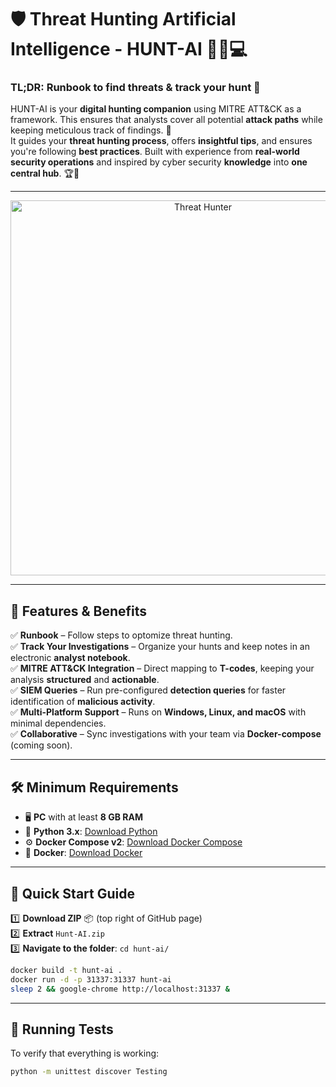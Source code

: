 # 🛡️ Threat Hunting Artificial Intelligence - HUNT-AI 🕵️‍♂️💻

### **TL;DR:** Runbook to find threats & track your hunt 🚀

HUNT-AI is your **digital hunting companion** using MITRE ATT&CK as a framework. This ensures that analysts cover all potential **attack paths** while keeping meticulous track of findings. 📝  
It guides your **threat hunting process**, offers **insightful tips**, and ensures you're following **best practices**.
Built with experience from **real-world security operations** and inspired by cyber security **knowledge** into **one central hub**. 🏆🔎  

---

<div align="center">
  <img src="https://git.infinit3i.com/matthew/Hunt-AI/raw/commit/4c3b0654cd4c5b94e8659f2d18f86e01b579ba87/Assets/threat_hunter.jpeg" alt="Threat Hunter" width="600">
</div>

---

## 🎯 Features & Benefits
✅ **Runbook** – Follow steps to optomize threat hunting.  
✅ **Track Your Investigations** – Organize your hunts and keep notes in an electronic **analyst notebook**.  
✅ **MITRE ATT&CK Integration** – Direct mapping to **T-codes**, keeping your analysis **structured** and **actionable**.  
✅ **SIEM Queries** – Run pre-configured **detection queries** for faster identification of **malicious activity**.  
✅ **Multi-Platform Support** – Runs on **Windows, Linux, and macOS** with minimal dependencies.  
✅ **Collaborative** – Sync investigations with your team via **Docker-compose** (coming soon).  

---

## 🛠️ **Minimum Requirements**

- 🖥️ **PC** with at least **8 GB RAM**  
- 🐍 **Python 3.x**: [Download Python](https://www.python.org/downloads/)  
- ⚙️ **Docker Compose v2**: [Download Docker Compose](https://docs.docker.com/compose/install/)  
- 🐳 **Docker**: [Download Docker](https://www.docker.com/get-started/)

---

## 🚀 Quick Start Guide

1️⃣ **Download ZIP** 📦 (top right of GitHub page)  
2️⃣ **Extract** `Hunt-AI.zip`  
3️⃣ **Navigate to the folder**:
   `cd hunt-ai/`

```bash
docker build -t hunt-ai .
docker run -d -p 31337:31337 hunt-ai
sleep 2 && google-chrome http://localhost:31337 &
```

---

## 🔬 Running Tests  
To verify that everything is working:  
```bash
python -m unittest discover Testing
```
